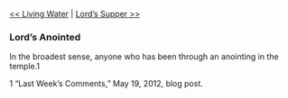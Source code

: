 [<< Living Water](Living%20Water.md)  |  [Lord’s Supper >>](Lord’s%20Supper.md)

### Lord’s Anointed
In the broadest sense, anyone who has been through an anointing in the temple.1



1 “Last Week’s Comments,” May 19, 2012, blog post.